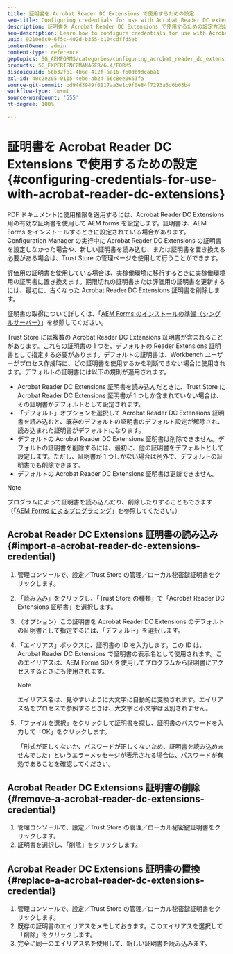 ```yaml
---
title: 証明書を Acrobat Reader DC Extensions で使用するための設定
seo-title: Configuring credentials for use with Acrobat Reader DC extensions
description: 証明書を Acrobat Reader DC Extensions で使用するための設定方法について説明します。
seo-description: Learn how to configure credentials for use with Acrobat Reader DC extensions.
uuid: 9210e6c9-6f5c-402d-b355-b104cdffd5eb
contentOwner: admin
content-type: reference
geptopics: SG_AEMFORMS/categories/configuring_acrobat_reader_dc_extensions
products: SG_EXPERIENCEMANAGER/6.4/FORMS
discoiquuid: 5bb32fb1-4b6e-412f-aa16-f60db9dcaba1
exl-id: 40c2e205-0115-4ebe-ab24-66c8ee0663fa
source-git-commit: bd94d3949f0117aa3e1c9f0e84f7293a5d6b03b4
workflow-type: tm+mt
source-wordcount: '555'
ht-degree: 100%

---
```


# 証明書を Acrobat Reader DC Extensions で使用するための設定{#configuring-credentials-for-use-with-acrobat-reader-dc-extensions}

PDF ドキュメントに使用権限を適用するには、Acrobat Reader DC Extensions 用の有効な証明書を使用して AEM forms を設定します。証明書は、AEM Forms をインストールするときに設定されている場合があります。Configuration Manager の実行中に Acrobat Reader DC Extensions の証明書を設定しなかった場合や、新しい証明書を読み込む、または証明書を置き換える必要がある場合は、Trust Store の管理ページを使用して行うことができます。

評価用の証明書を使用している場合は、実稼働環境に移行するときに実稼働環境用の証明書に置き換えます。期限切れの証明書または評価用の証明書を更新するには、最初に、古くなった Acrobat Reader DC Extensions 証明書を削除します。

証明書の取得について詳しくは、「[AEM Forms のインストールの準備（シングルサーバー）](https://www.adobe.com/go/learn_aemforms_prepareInstallsingle_63_jp)」を参照してください。

Trust Store には複数の Acrobat Reader DC Extensions 証明書が含まれることがあります。これらの証明書の 1 つを、デフォルトの Reader Extensions 証明書として指定する必要があります。デフォルトの証明書は、Workbench ユーザーがプロセス作成時に、どの証明書を使用するかを判断できない場合に使用されます。デフォルトの証明書には以下の規則が適用されます。

* Acrobat Reader DC Extensions 証明書を読み込んだときに、Trust Store に Acrobat Reader DC Extensions 証明書が 1 つしか含まれていない場合は、その証明書がデフォルトとして設定されます。
* 「デフォルト」オプションを選択して Acrobat Reader DC Extensions 証明書を読み込むと、既存のデフォルトの証明書のデフォルト設定が解除され、読み込まれた証明書がデフォルトになります。
* デフォルトの Acrobat Reader DC Extensions 証明書は削除できません。デフォルトの証明書を削除するには、最初に、他の証明書をデフォルトとして設定します。ただし、証明書が 1 つしかない場合は例外で、デフォルトの証明書でも削除できます。
* デフォルトの Acrobat Reader DC Extensions 証明書は更新できません。

>[!NOTE]
>
>プログラムによって証明書を読み込んだり、削除したりすることもできます（「[AEM Forms によるプログラミング](https://www.adobe.com/go/learn_aemforms_programming_63_jp)」を参照してください。）

## Acrobat Reader DC Extensions 証明書の読み込み {#import-a-acrobat-reader-dc-extensions-credential}

1. 管理コンソールで、設定／Trust Store の管理／ローカル秘密鍵証明書をクリックします。
1. 「読み込み」をクリックし、「Trust Store の種類」で「Acrobat Reader DC Extensions 証明書」を選択します。
1. （オプション）この証明書を Acrobat Reader DC Extensions のデフォルトの証明書として指定するには、「デフォルト」を選択します。
1. 「エイリアス」ボックスに、証明書の ID を入力します。この ID は、Acrobat Reader DC Extensions で証明書の表示名として使用されます。このエイリアスは、AEM Forms SDK を使用してプログラムから証明書にアクセスするときにも使用されます。

   >[!NOTE]
   >
   >エイリアス名は、見やすいように大文字に自動的に変換されます。エイリアス名をプロセスで参照するときは、大文字と小文字は区別されません。

1. 「ファイルを選択」をクリックして証明書を探し、証明書のパスワードを入力して「OK」をクリックします。

   「形式が正しくないか、パスワードが正しくないため、証明書を読み込めませんでした」というエラーメッセージが表示される場合は、パスワードが有効であることを確認してください。

## Acrobat Reader DC Extensions 証明書の削除 {#remove-a-acrobat-reader-dc-extensions-credential}

1. 管理コンソールで、設定／Trust Store の管理／ローカル秘密鍵証明書をクリックします。
1. 証明書を選択し、「削除」をクリックします。

## Acrobat Reader DC Extensions 証明書の置換 {#replace-a-acrobat-reader-dc-extensions-credential}

1. 管理コンソールで、設定／Trust Store の管理／ローカル秘密鍵証明書をクリックします。
1. 既存の証明書のエイリアスをメモしておきます。このエイリアスを選択して「削除」をクリックします。
1. 完全に同一のエイリアス名を使用して、新しい証明書を読み込みます。
